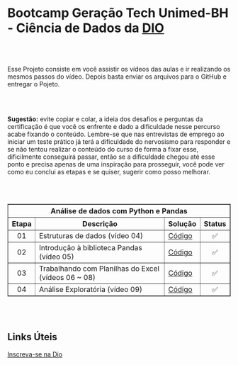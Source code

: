 # Bootcamp Geração Tech Unimed-BH - Ciência de Dados da [DIO](https://dio.me/sign-up?ref=M87RWQPGJO)

<br />
<br />

Esse Projeto consiste em você assistir os vídeos das aulas e ir realizando os mesmos passos do vídeo. Depois basta enviar os arquivos para o GitHub e entregar o Pojeto.

<br />
<br />

**Sugestão:** evite copiar e colar, a ideia dos desafios e perguntas da certificação é que você os enfrente e dado a dificuldade nesse percurso acabe fixando o conteúdo. Lembre-se que nas entrevistas de emprego ao iniciar um teste prático já terá a dificuldade do nervosismo para responder e se não tentou realizar o conteúdo do curso de forma a fixar esse, dificilmente conseguirá passar, então se a dificuldade chegou até esse ponto e precisa apenas de uma inspiração para prosseguir, você pode ver como eu conclui as etapas e se quiser, sugerir como posso melhorar.

<br />
<br />

<div align="center">
	<table border=1>
		<tr>
			<th colspan="4">Análise de dados com Python e Pandas</th>
		</tr>
		<tr>
			<th>Etapa</th>
			<th>Descrição</th>
			<th>Solução</th>
			<th>Status</th>
		</tr>
		<tr>
			<td align="center">01</td>
			<td>Estruturas de dados (vídeo 04)</td>
			<td>
				<a href="https://github.com/byalexandrepedrosa/DIO/blob/solucoes/Bootcamps/Geracao%20Tech%20Unimed-BH%20-%20Ciencia%20de%20Dados/02%20-%20Python%20para%20Cientistas%20de%20Dados/07%20-%20%5BProjeto%5D%20Analise%20de%20dados%20com%20Python%20e%20Pandas/Estrutura_de_dados.ipynb">
					Código
				</a>
			</td>
			<td align="center">✅</td>
		</tr>
		<tr>
			<td align="center">02</td>
			<td>Introdução à biblioteca Pandas (vídeo 05)</td>
			<td>
				<a href="https://github.com/byalexandrepedrosa/DIO/blob/solucoes/Bootcamps/Geracao%20Tech%20Unimed-BH%20-%20Ciencia%20de%20Dados/02%20-%20Python%20para%20Cientistas%20de%20Dados/07%20-%20%5BProjeto%5D%20Analise%20de%20dados%20com%20Python%20e%20Pandas/Aula1_Pandas.ipynb">
					Código
				</a>
			</td>
			<td align="center">✅</td>
		</tr>
		<tr>
			<td align="center">03</td>
			<td>Trabalhando com Planilhas do Excel (vídeos 06 ~ 08)</td>
			<td>
				<a href="https://github.com/byalexandrepedrosa/DIO/blob/solucoes/Bootcamps/Geracao%20Tech%20Unimed-BH%20-%20Ciencia%20de%20Dados/02%20-%20Python%20para%20Cientistas%20de%20Dados/07%20-%20%5BProjeto%5D%20Analise%20de%20dados%20com%20Python%20e%20Pandas/Pandas_Aula7.ipynb">
					Código
				</a>
			</td>
			<td align="center">✅</td>
		</tr>
		<tr>
			<td align="center">04</td>
			<td>Análise Exploratória (vídeo 09)</td>
			<td>
				<a href="https://github.com/byalexandrepedrosa/DIO/blob/solucoes/Bootcamps/Geracao%20Tech%20Unimed-BH%20-%20Ciencia%20de%20Dados/02%20-%20Python%20para%20Cientistas%20de%20Dados/07%20-%20%5BProjeto%5D%20Analise%20de%20dados%20com%20Python%20e%20Pandas/Aula8_Analise_Exploratoria.ipynb">
					Código
				</a>
			</td>
			<td align="center">✅</td>
		</tr>
  </table>
</div>

<br />
<br />

## Links Úteis

[Inscreva-se na Dio](https://dio.me/sign-up?ref=M87RWQPGJO)
